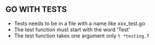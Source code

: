 ## GO WITH TESTS 

* Tests needs to be in a file with a name like xxx_test.go
* The test function must start with the word 'Test'
* The test function takes one argument only `t *testing.T`
  
